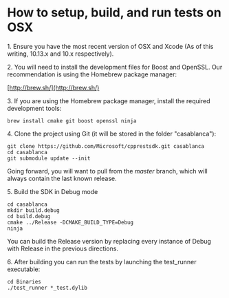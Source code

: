# How to setup, build, and run tests on OSX

1\. Ensure you have the most recent version of OSX and Xcode (As of this writing, 10.13.x and 10.x respectively).  

2\. You will need to install the development files for Boost and OpenSSL. Our recommendation is using the Homebrew package manager:  

[http://brew.sh/](http://brew.sh/)  

3\. If you are using the Homebrew package manager, install the required development tools:  

```
brew install cmake git boost openssl ninja
```

4\. Clone the project using Git (it will be stored in the folder "casablanca"):  

```
git clone https://github.com/Microsoft/cpprestsdk.git casablanca
cd casablanca
git submodule update --init
```

Going forward, you will want to pull from the _master_ branch, which will always contain the last known release.  

5\. Build the SDK in Debug mode  

```
cd casablanca
mkdir build.debug
cd build.debug
cmake ../Release -DCMAKE_BUILD_TYPE=Debug
ninja
```

You can build the Release version by replacing every instance of Debug with Release in the previous directions.  

6\. After building you can run the tests by launching the <span class="codeInline">test_runner</span> executable:  

```
cd Binaries
./test_runner *_test.dylib
```